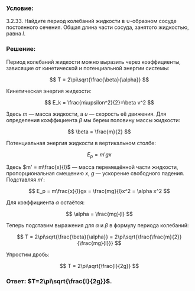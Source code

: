 ###  Условие:

$3.2.33.$ Найдите период колебаний жидкости в ∪-образном сосуде постоянного сечения. Общая длина части сосуда, занятого жидкостью, равна $l$.

###  Решение:

Период колебаний жидкости можно выразить через коэффициенты, зависящие от кинетической и потенциальной энергии системы:

$$
T = 2\pi\sqrt{\frac{\beta}{\alpha}}
$$

Кинетическая энергия жидкости:

$$
E_k = \frac{m\upsilon^2}{2}=\beta v^2
$$

Здесь $m$ — масса жидкости, а $\upsilon$ — скорость её движения. Для определения коэффициента $\beta$ мы берем половину массы жидкости:

$$
\beta = \frac{m}{2}
$$

Потенциальная энергия жидкости в вертикальном столбе:

$$
E_p = m'gx
$$

Здесь $m' = m\frac{x}{l}$ — масса перемещённой части жидкости, пропорциональная смещению $x$, $g$ — ускорение свободного падения. Подставляя $m'$:

$$
E_p = m\frac{x}{l}gx = \frac{mg}{l}x^2 = \alpha x^2
$$

Для коэффициента $\alpha$ остаётся:

$$
\alpha = \frac{mg}{l}
$$

Теперь подставим выражения для $\alpha$ и $\beta$ в формулу периода колебаний:

$$
T = 2\pi\sqrt{\frac{\beta}{\alpha}} = 2\pi\sqrt{\frac{\frac{m}{2}}{\frac{mg}{l}}}
$$

Упростим дробь:

$$
T = 2\pi\sqrt{\frac{l}{2g}}
$$

###  Ответ: $T=2\pi\sqrt{\frac{l}{2g}}$.